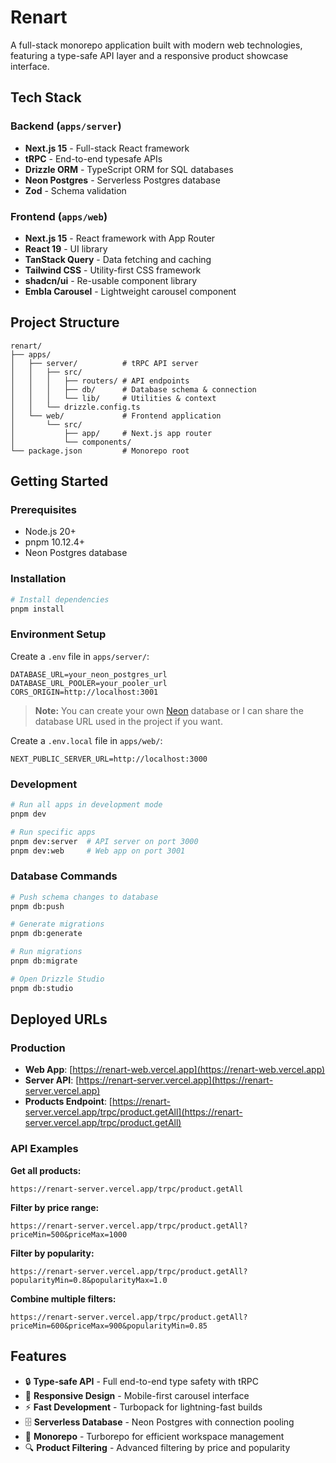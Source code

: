 # Renart

A full-stack monorepo application built with modern web technologies, featuring
a type-safe API layer and a responsive product showcase interface.

## Tech Stack

### Backend (`apps/server`)

- **Next.js 15** - Full-stack React framework
- **tRPC** - End-to-end typesafe APIs
- **Drizzle ORM** - TypeScript ORM for SQL databases
- **Neon Postgres** - Serverless Postgres database
- **Zod** - Schema validation

### Frontend (`apps/web`)

- **Next.js 15** - React framework with App Router
- **React 19** - UI library
- **TanStack Query** - Data fetching and caching
- **Tailwind CSS** - Utility-first CSS framework
- **shadcn/ui** - Re-usable component library
- **Embla Carousel** - Lightweight carousel component

## Project Structure

```
renart/
├── apps/
│   ├── server/          # tRPC API server
│   │   ├── src/
│   │   │   ├── routers/ # API endpoints
│   │   │   ├── db/      # Database schema & connection
│   │   │   └── lib/     # Utilities & context
│   │   └── drizzle.config.ts
│   └── web/             # Frontend application
│       └── src/
│           ├── app/     # Next.js app router
│           └── components/
└── package.json         # Monorepo root
```

## Getting Started

### Prerequisites

- Node.js 20+
- pnpm 10.12.4+
- Neon Postgres database

### Installation

```bash
# Install dependencies
pnpm install
```

### Environment Setup

Create a `.env` file in `apps/server/`:

```env
DATABASE_URL=your_neon_postgres_url
DATABASE_URL_POOLER=your_pooler_url
CORS_ORIGIN=http://localhost:3001
```

> **Note:** You can create your own [Neon](https://neon.tech) database or I can
> share the database URL used in the project if you want.

Create a `.env.local` file in `apps/web/`:

```env
NEXT_PUBLIC_SERVER_URL=http://localhost:3000
```

### Development

```bash
# Run all apps in development mode
pnpm dev

# Run specific apps
pnpm dev:server  # API server on port 3000
pnpm dev:web     # Web app on port 3001
```

### Database Commands

```bash
# Push schema changes to database
pnpm db:push

# Generate migrations
pnpm db:generate

# Run migrations
pnpm db:migrate

# Open Drizzle Studio
pnpm db:studio
```

## Deployed URLs

### Production

- **Web App**: [https://renart-web.vercel.app](https://renart-web.vercel.app)
- **Server API**:
  [https://renart-server.vercel.app](https://renart-server.vercel.app)
- **Products Endpoint**:
  [https://renart-server.vercel.app/trpc/product.getAll](https://renart-server.vercel.app/trpc/product.getAll)

### API Examples

**Get all products:**

```
https://renart-server.vercel.app/trpc/product.getAll
```

**Filter by price range:**

```
https://renart-server.vercel.app/trpc/product.getAll?priceMin=500&priceMax=1000
```

**Filter by popularity:**

```
https://renart-server.vercel.app/trpc/product.getAll?popularityMin=0.8&popularityMax=1.0
```

**Combine multiple filters:**

```
https://renart-server.vercel.app/trpc/product.getAll?priceMin=600&priceMax=900&popularityMin=0.85
```

## Features

- 🔒 **Type-safe API** - Full end-to-end type safety with tRPC
- 🎨 **Responsive Design** - Mobile-first carousel interface
- ⚡ **Fast Development** - Turbopack for lightning-fast builds
- 🗄️ **Serverless Database** - Neon Postgres with connection pooling
- 🎯 **Monorepo** - Turborepo for efficient workspace management
- 🔍 **Product Filtering** - Advanced filtering by price and popularity
